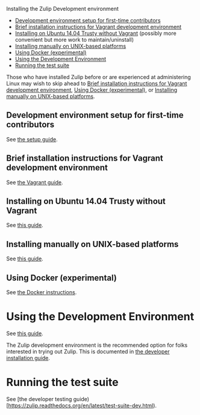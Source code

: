 
Installing the Zulip Development environment

* [Development environment setup for first-time
  contributors](#development-environment-setup-for-first-time-contributors)
* [Brief installation instructions for Vagrant development
  environment](#brief-installation-instructions-for-vagrant-development-environment)
* [Installing on Ubuntu 14.04 Trusty without
  Vagrant](#installing-on-ubuntu-1404-trusty-without-vagrant) (possibly more
  convenient but more work to maintain/uninstall)
* [Installing manually on UNIX-based
  platforms](#installing-manually-on-unix-based-platforms)
* [Using Docker (experimental)](#using-docker-experimental)
* [Using the Development Environment](#using-the-development-environment)
* [Running the test suite](#running-the-test-suite)

Those who have installed Zulip before or are experienced at administering Linux
may wish to skip ahead to [Brief installation instructions for Vagrant
development environment](#brief-installation-instructions-for-vagrant-development-environment),
[Using Docker (experimental)](#using-docker-experimental), or [Installing
manually on UNIX-based platforms](#installing-manually-on-unix-based-platforms).

## Development environment setup for first-time contributors

See [the setup
guide](https://zulip.readthedocs.org/en/latest/dev-env-first-time-contributors.html).

Brief installation instructions for Vagrant development environment
-------------

See [the Vagrant guide](https://zulip.readthedocs.org/en/latest/brief-install-vagrant-dev.html).

Installing on Ubuntu 14.04 Trusty without Vagrant
----------------------------------
See [this guide](https://zulip.readthedocs.io/en/latest/install-ubuntu-without-vagrant-dev.html).

Installing manually on UNIX-based platforms
-------

See [this guide](https://zulip.readthedocs.io/en/latest/install-generic-unix-dev.html).

Using Docker (experimental)
---------------------------
See [the Docker instructions](https://zulip.readthedocs.io/en/latest/install-docker-dev.html).

[using-dev]: https://zulip.readthedocs.io/en/latest/using-dev-environment.html

Using the Development Environment
=================================

See [this guide](https://zulip.readthedocs.io/en/latest/using-dev-environment.html).

[django-runserver]: https://docs.djangoproject.com/en/1.8/ref/django-admin/#runserver-port-or-address-port
[new-feature-tutorial]: http://zulip.readthedocs.io/en/latest/new-feature-tutorial.html
[testing-docs]: http://zulip.readthedocs.io/en/latest/testing.html
The Zulip development environment is the recommended option for folks
interested in trying out Zulip.  This is documented in [the developer
installation guide][dev-install].

[dev-install]: http://zulip.readthedocs.io/en/latest/dev-install-choices.html
[vagrant-dl]: https://www.vagrantup.com/downloads.html
[vagrant-lxc]: https://github.com/fgrehm/vagrant-lxc
[vbox-dl]: https://www.virtualbox.org/wiki/Downloads
[avoiding-sudo]: https://github.com/fgrehm/vagrant-lxc#avoiding-sudo-passwords

Running the test suite
======================

See [the developer testing
guide)[https://zulip.readthedocs.org/en/latest/test-suite-dev.html).
